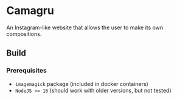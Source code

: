 # Camagru

An Instagram-like website that allows the user to make its own compositions.

## Build

### Prerequisites

- `imagemagick` package (included in docker containers)
- `NodeJS >= 16` (should work with older versions, but not tested)